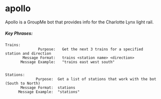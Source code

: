 # apollo
Apollo is a GroupMe bot that provides info for the Charlotte Lynx light rail.

##### Key Phrases:

    Trains:
                   Purpose:   Get the next 3 trains for a specified station and direction
            Message Format:   trains <station name> <direction>
           Message Example:   "trains east west south"  


    Stations:  
                  Purpose:  Get a list of stations that work with the bot (South to North)
           Message Format:  stations
          Message Example:  "stations"
